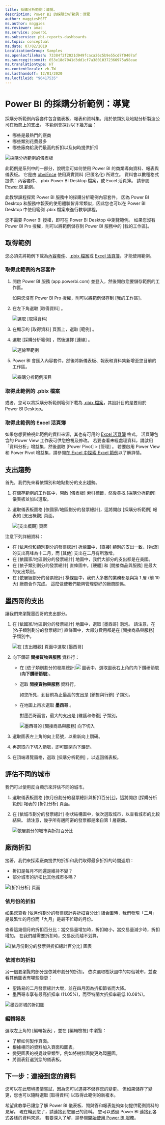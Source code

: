 ```yaml
---
title: 採購分析範例：導覽。
description: Power BI 的採購分析範例：導覽
author: maggiesMSFT
ms.author: maggies
ms.reviewer: amac
ms.service: powerbi
ms.subservice: pbi-reports-dashboards
ms.topic: conceptual
ms.date: 07/02/2019
LocalizationGroup: Samples
ms.openlocfilehash: 73384f2f2021d949fcaca26c5b9e55cd7f0407af
ms.sourcegitcommit: 653e18d7041d3dd1cf7a38010372366975a98eae
ms.translationtype: HT
ms.contentlocale: zh-TW
ms.lasthandoff: 12/01/2020
ms.locfileid: "96417535"
---
```

# <a name="procurement-analysis-sample-for-power-bi-take-a-tour"></a>Power BI 的採購分析範例：導覽

採購分析範例內容套件包含儀表板、報表和資料集，用於依類別及地點分析製造公司在廠商上的支出。 本範例會探討以下幾方面：

* 哪些是最熱門的廠商
* 哪些類別花費最多
* 哪些廠商給我們最高的折扣以及何時提供折扣

![採購分析範例的儀表板](media/sample-procurement/procurement1.png)

此範例是系列中的一部分，說明您可如何使用 Power BI 的商業導向資料、報表與儀表板。 它是由 [obviEnce](http://www.obvience.com/) 使用真實資料 (已匿名化) 所建立。 資料會以數種格式提供：內容套件、.pbix Power BI Desktop 檔案，或 Excel 活頁簿。 請參閱 [Power BI 範例](sample-datasets.md)。 

此教學課程探索 Power BI 服務中的採購分析範例內容套件。 因為 Power BI Desktop 和服務中報表的使用體驗皆非常類似，因此您也可以在 Power BI Desktop 中使用範例 .pbix 檔案來進行教學課程。 

您不需要 Power BI 授權，即可在 Power BI Desktop 中瀏覽範例。 如果您沒有 Power BI Pro 授權，則可以將範例儲存到 Power BI 服務中的 [我的工作區]。 

## <a name="get-the-sample"></a>取得範例

您必須先將範例下載為[內容套件](#get-the-content-pack-for-this-sample)、[.pbix 檔案](#get-the-pbix-file-for-this-sample)或 [Excel 活頁簿](#get-the-excel-workbook-for-this-sample)，才能使用範例。

### <a name="get-the-content-pack-for-this-sample"></a>取得此範例的內容套件

1. 開啟 Power BI 服務 (app.powerbi.com) 並登入，然後開啟您要儲存範例的工作區。 

    如果您沒有 Power BI Pro 授權，則可以將範例儲存到 [我的工作區]。

2. 在左下角選取 [取得資料]  。

    ![選取 [取得資料]](media/sample-datasets/power-bi-get-data.png)
3. 在顯示的 [取得資料]  頁面上，選取 [範例]  。

4. 選取 [採購分析範例]  ，然後選擇 [連線]  。  
  
   ![連線至範例](media/sample-procurement/procurement1a.png)
   
5. Power BI 會匯入內容套件，然後將新儀表板、報表和資料集新增至您目前的工作區。
   
   ![採購分析範例項目](media/sample-procurement/procurement-entry.png)
  
### <a name="get-the-pbix-file-for-this-sample"></a>取得此範例的 .pbix 檔案

或者，您可以將採購分析範例範例下載為 [.pbix 檔案](https://download.microsoft.com/download/D/5/3/D5390069-F723-413B-8D27-5888500516EB/Procurement%20Analysis%20Sample%20PBIX.pbix)，其設計目的是要用於 Power BI Desktop。 

### <a name="get-the-excel-workbook-for-this-sample"></a>取得此範例的 Excel 活頁簿

如果您想要檢視此範例的資料來源，其也有可用的 [Excel 活頁簿](https://go.microsoft.com/fwlink/?LinkId=529784) 格式。 活頁簿包含的 Power View 工作表可供您檢視及修改。 若要查看未經處理資料，請啟用「資料分析」增益集，然後選取 [Power Pivot] > [管理]  。 若要啟用 Power View 和 Power Pivot 增益集，請參閱[在 Excel 中探索 Excel 範例](sample-datasets.md#explore-excel-samples-inside-excel)以了解詳情。


## <a name="spending-trends"></a>支出趨勢
首先，我們先來看依類別和地點劃分的支出趨勢。  

1. 在儲存範例的工作區中，開啟 [儀表板]  索引標籤，然後尋找 [採購分析範例]  儀表板並加以選取。 
2. 選取儀表板圖格 [依國家/地區劃分的發票總計]，這將開啟 [採購分析範例] 報表的 [支出概觀] 頁面。

    ![[支出概觀] 頁面](media/sample-procurement/procurement2.png)

注意下列詳細資料：

* 在 [依月份和類別劃分的發票總計]  折線圖中，[直接]  類別的支出一致，[物流]  的支出高峰為十二月，而 [其他]  支出在二月有所激增。
* 在 [依國家/地區劃分的發票總計]  地圖中，我們大部分的支出都是在美國。
* 在 [依子類別劃分的發票總計]  直條圖中，[硬體]  和 [間接商品與服務]  是最大的支出類別。
* 在 [依層級劃分的發票總計]  橫條圖中，我們大多數的業務都是與第 1 層 (前 10 大) 廠商合作完成。 這麼做使我們能夠管理更好的廠商關係。

## <a name="spending-in-mexico"></a>墨西哥的支出
讓我們來瀏覽墨西哥的支出部分。

1. 在 [依國家/地區劃分的發票總計]  地圖中，選取 [墨西哥]  泡泡。 請注意，在 [依子類別劃分的發票總計]  直條圖中，大部分費用都是在 [間接商品與服務]  子類別中。

   ![在 [支出概觀] 頁面中選取 [墨西哥]](media/sample-procurement/pbi_procsample_spendmexico.png)
2. 向下鑽研 **間接貨物與服務** 資料行：

   * 在 [依子類別劃分的發票總計]![](media/sample-procurement/pbi_drilldown_icon.png) 圖表中，選取圖表右上角的向下鑽研箭號 (**向下鑽研箭號**)。
   * 選取 **間接貨物與服務** 資料行。

      如您所見，到目前為止最高的支出是 [銷售與行銷]  子類別。
   * 在地圖上再次選取 **墨西哥** 。

      對墨西哥而言，最大的支出是 [維護和修復]  子類別。

      ![墨西哥的 [間接商品與服務] 向下切入](media/sample-procurement/pbi_procsample_drill_mexico.png)
3. 選取圖表左上角的向上箭號，以重新向上鑽研。
4. 再選取向下切入箭號，即可關閉向下鑽研。  
5. 在頂端導覽窗格，選取 [採購分析範例]  ，以返回儀表板。

## <a name="evaluate-different-cities"></a>評估不同的城市
我們可以使用反白顯示來評估不同的城市。

1. 選取儀表板圖格 [依月份劃分的發票總計與折扣百分比]，這將開啟 [採購分析範例] 報表的 [折扣分析] 頁面。
2. 在 [依城市劃分的發票總計]  樹狀結構圖中，依次選取城市，以查看城市的比較結果。 請注意，幾乎所有邁阿密的發票都是來自第 1 層廠商。

   ![依層劃分的城市與折扣百分比](media/sample-procurement/pbi_procsample_miamitreemap2.png)

## <a name="vendor-discounts"></a>廠商折扣
接著，我們來探索廠商提供的折扣和我們取得最多折扣的時間週期：
* 折扣是每月不同還是維持不變？
* 部分城市的折扣比其他城市多嗎？

![[折扣分析] 頁面](media/sample-procurement/procurement4.png)

### <a name="discount-by-month"></a>依月份的折扣
如果您查看 [依月份劃分的發票總計與折扣百分比]  組合圖時，我們發現「二月」是最繁忙的月份而「九月」是最不忙碌的月份。 

查看這幾個月的折扣百分比：當交易量增加時，折扣縮小，當交易量減少時，折扣增加。 在我們越需要折扣時，交易反而越不划算。

![[依月份劃分的發票與折扣總計百分比] 圖表](media/sample-procurement/procurement5.png)

### <a name="discount-by-city"></a>依城市的折扣
另一個要瀏覽的部分是依城市劃分的折扣。 依次選取樹狀圖中的每個城市，並查看其他圖表有哪些變更：

* 聖路易的二月發票總計大增，並在四月因為折扣節省而大降。
* 墨西哥市享有最高折扣率 (11.05%)，而亞特蘭大折扣率最低 (0.08%)。

![墨西哥城的折扣圖](media/sample-procurement/procurement6.png)

### <a name="edit-the-report"></a>編輯報表
選取左上角的 [編輯報表]  ，並在 [編輯檢視] 中瀏覽：

* 了解如何製作頁面。
* 根據相同的資料加入頁面和圖表。
* 變更圖表的視覺效果類型，例如將樹狀圖變更為環圈圖。
* 將圖表釘選到您的儀表板。

## <a name="next-steps-connect-to-your-data"></a>下一步：連接到您的資料
您可以在此環境盡情嘗試，因為您可以選擇不儲存您的變更。 但如果儲存了變更，您也可以隨時選取 [取得資料]  以取得此範例的新複本。

希望此教學已讓您了解 Power BI 儀表板、問與答和報表能夠如何提供範例資料的見解。 現在輪到您了，請連接到您自己的資料。 您可以透過 Power BI 連接到各式各樣的資料來源。 若要深入了解，請參閱[開始使用 Power BI 服務](../fundamentals/service-get-started.md)。
